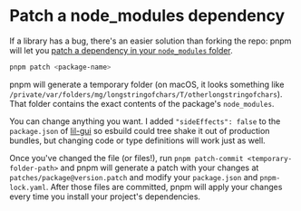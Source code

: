 # Patch a node_modules dependency

If a library has a bug, there's an easier solution than forking the repo: pnpm will let you [patch a dependency in your `node_modules` folder](https://pnpm.io/cli/patch).

```sh
pnpm patch <package-name>
```

pnpm will generate a temporary folder (on macOS, it looks something like `/private/var/folders/mg/longstringofchars/T/otherlongstringofchars`). That folder contains the exact contents of the package's `node_modules`.

You can change anything you want. I added `"sideEffects": false` to the `package.json` of [lil-gui](https://github.com/georgealways/lil-gui) so esbuild could tree shake it out of production bundles, but changing code or type definitions will work just as well.

Once you've changed the file (or files!), run `pnpm patch-commit <temporary-folder-path>` and pnpm will generate a patch with your changes at `patches/package@version.patch` and modify your `package.json` and `pnpm-lock.yaml`. After those files are committed, pnpm will apply your changes every time you install your project's dependencies.
